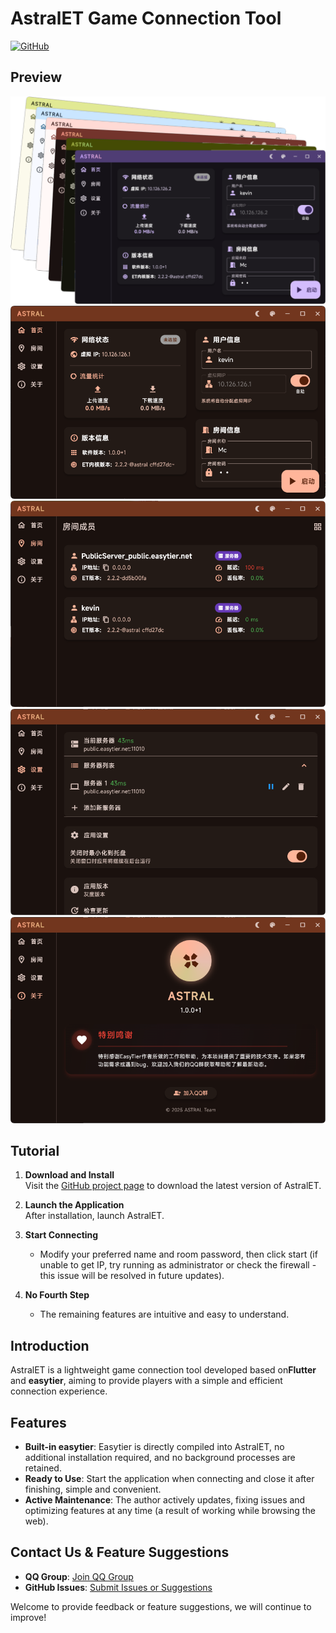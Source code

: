 # AstralET Game Connection Tool

[![GitHub](https://img.shields.io/badge/GitHub-AstralET-blue)](https://github.com/ldoubil/astral)

## Preview
![manage-step1](/assets/AstralET1.png)
![manage-step1](/assets/AstralET2.png)
![manage-step1](/assets/AstralET3.png)
![manage-step1](/assets/AstralET4.png)
![manage-step1](/assets/AstralET5.png)

## Tutorial

1. ​**Download and Install**  
   Visit the [GitHub project page](https://github.com/ldoubil/astral) to download the latest version of AstralET.

2. ​**Launch the Application**  
   After installation, launch AstralET.

3. ​**Start Connecting**  
   - Modify your preferred name and room password, then click start (if unable to get IP, try running as administrator or check the firewall - this issue will be resolved in future updates).

4. ​**No Fourth Step**
   - The remaining features are intuitive and easy to understand.  

## Introduction

AstralET is a lightweight game connection tool developed based on ​**Flutter** and ​**easytier**, aiming to provide players with a simple and efficient connection experience.

## Features

- ​**Built-in easytier**: Easytier is directly compiled into AstralET, no additional installation required, and no background processes are retained.  
- ​**Ready to Use**: Start the application when connecting and close it after finishing, simple and convenient.  
- ​**Active Maintenance**: The author actively updates, fixing issues and optimizing features at any time (a result of working while browsing the web).

## Contact Us & Feature Suggestions

- ​**QQ Group**: [Join QQ Group](https://qm.qq.com/q/r4VsExDDt6)  
- ​**GitHub Issues**: [Submit Issues or Suggestions](https://github.com/ldoubil/astral/issues)  

Welcome to provide feedback or feature suggestions, we will continue to improve!

